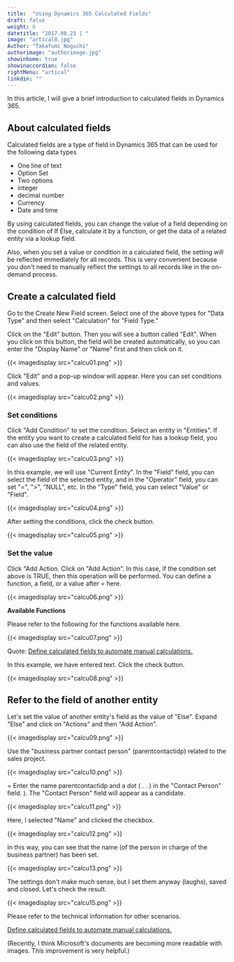 ```yaml
---
title:  "Using Dynamics 365 Calculated Fields"
draft: false
weight: 8
datetitle: "2017.08.23 | "
image: "artical8.jpg"
Author: "Takafumi Noguchi"
authorimage: "authorimage.jpg"
showinhome: true
showinaccordian: false
rightMenu: "artical"
linkdin: ""
---
```

<!-- Intro  -->
In this article, I will give a brief introduction to calculated fields in Dynamics 365.


## About calculated fields
Calculated fields are a type of field in Dynamics 365 that can be used for the following data types
* One line of text
* Option Set
* Two options
* integer
* decimal number
* Currency
* Date and time

By using calculated fields, you can change the value of a field depending on the condition of If Else, calculate it by a function, or get the data of a related entity via a lookup field.

Also, when you set a value or condition in a calculated field, the setting will be reflected immediately for all records. This is very convenient because you don't need to manually reflect the settings to all records like in the on-demand process.

## Create a calculated field
Go to the Create New Field screen. Select one of the above types for "Data Type" and then select "Calculation" for "Field Type."

Click on the "Edit" button. Then you will see a button called "Edit". When you click on this button, the field will be created automatically, so you can enter the "Display Name" or "Name" first and then click on it.
<!-- Image= calcu01.png -->
{{< imagedisplay src="calcu01.png" >}}

Click "Edit" and a pop-up window will appear. Here you can set conditions and values.
<!-- Image= calcu02.png -->
{{< imagedisplay src="calcu02.png" >}}

### Set conditions
Click "Add Condition" to set the condition. Select an entity in "Entities". If the entity you want to create a calculated field for has a lookup field, you can also use the field of the related entity.
<!-- Image= calcu03.png -->
{{< imagedisplay src="calcu03.png" >}}

In this example, we will use "Current Entity". In the "Field" field, you can select the field of the selected entity, and in the "Operator" field, you can set "=", ">", "NULL", etc. In the "Type" field, you can select "Value" or "Field".
<!-- Image= calcu04.png -->
{{< imagedisplay src="calcu04.png" >}}

After setting the conditions, click the check button.
<!-- Image= calcu05.png -->
{{< imagedisplay src="calcu05.png" >}}

### Set the value
Click "Add Action. Click on "Add Action". In this case, if the condition set above is TRUE, then this operation will be performed. You can define a function, a field, or a value after = here.
<!-- Image= calcu06.png -->
{{< imagedisplay src="calcu06.png" >}}

**Available Functions**

Please refer to the following for the functions available here.
<!-- Image= calcu07.png -->
{{< imagedisplay src="calcu07.png" >}}

Quote: [Define calculated fields to automate manual calculations.](https://docs.microsoft.com/ja-jp/dynamics365/customer-engagement/customize/define-calculated-fields#calculated-field-functions-syntax)

In this example, we have entered text. Click the check button.
<!-- Image= calcu08.png -->
{{< imagedisplay src="calcu08.png" >}}

## Refer to the field of another entity
Let's set the value of another entity's field as the value of "Else". Expand "Else" and click on "Actions" and then "Add Action".
<!-- Image= calcu09.png -->
{{< imagedisplay src="calcu09.png" >}}

Use the "business partner contact person" (parentcontactidp) related to the sales project.
<!-- Image= calcu10.png -->
{{< imagedisplay src="calcu10.png" >}}

= Enter the name parentcontactidp and a dot ( . . ) in the "Contact Person" field. ). The "Contact Person" field will appear as a candidate.
<!-- Image= calcu11.png -->
{{< imagedisplay src="calcu11.png" >}}

Here, I selected "Name" and clicked the checkbox.
<!-- Image= calcu12.png -->
{{< imagedisplay src="calcu12.png" >}}

In this way, you can see that the name (of the person in charge of the business partner) has been set.
<!-- Image= calcu13.png -->
{{< imagedisplay src="calcu13.png" >}}

The settings don't make much sense, but I set them anyway (laughs), saved and closed. Let's check the result.
<!-- Image= calcu15.png -->
{{< imagedisplay src="calcu15.png" >}}

Please refer to the technical information for other scenarios.

[Define calculated fields to automate manual calculations.](https://docs.microsoft.com/ja-jp/dynamics365/customer-engagement/customize/define-calculated-fields#calculated-field-functions-syntax)

(Recently, I think Microsoft's documents are becoming more readable with images. This improvement is very helpful.)